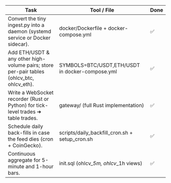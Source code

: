 | Task | Tool / File | Done |
|------|------------|------|
| Convert the tiny ingest.py into a daemon (systemd service or Docker sidecar). | docker/Dockerfile + docker-compose.yml | ✅ |
| Add ETH/USDT & any other high-volume pairs; store per-pair tables (ohlcv_btc, ohlcv_eth). | SYMBOLS=BTC/USDT,ETH/USDT in docker-compose.yml | ✅ |
| Write a WebSocket recorder (Rust or Python) for tick-level trades ➜ table trades. | gateway/ (full Rust implementation) | ✅ |
| Schedule daily back-fills in case the feed dies (cron + CoinGecko). | scripts/daily_backfill_cron.sh + setup_cron.sh | ✅ |
| Continuous aggregate for 5-minute and 1-hour bars. | init.sql (ohlcv_*_5m, ohlcv_*_1h views) | ✅ |